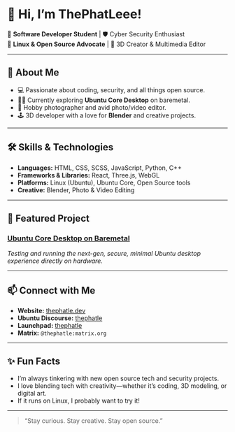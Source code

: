 # 👋 Hi, I’m ThePhatLeee!

🌱 **Software Developer Student** | 🛡️ Cyber Security Enthusiast  
🐧 **Linux & Open Source Advocate** | 🎨 3D Creator & Multimedia Editor

---

## 🚀 About Me

- 💻 Passionate about coding, security, and all things open source.
- 🧑‍💻 Currently exploring **Ubuntu Core Desktop** on baremetal.
- 📸 Hobby photographer and avid photo/video editor.
- 🕹️ 3D developer with a love for **Blender** and creative projects.

---

## 🛠️ Skills & Technologies

- **Languages:** HTML, CSS, SCSS, JavaScript, Python, C++
- **Frameworks & Libraries:** React, Three.js, WebGL
- **Platforms:** Linux (Ubuntu), Ubuntu Core, Open Source tools
- **Creative:** Blender, Photo & Video Editing

---

## 🌟 Featured Project

### [Ubuntu Core Desktop on Baremetal](https://ubuntu.com/core/desktop)
*Testing and running the next-gen, secure, minimal Ubuntu desktop experience directly on hardware.*

---

## 📫 Connect with Me

- **Website:** [thephatle.dev](https://thephatle.dev)
- **Ubuntu Discourse:** [thephatle](https://discourse.ubuntu.com/u/thephatle)
- **Launchpad:** [thephatle](https://launchpad.net/~thephatle)
- **Matrix:** `@thephatle:matrix.org`

---

## ✨ Fun Facts

- I’m always tinkering with new open source tech and security projects.
- I love blending tech with creativity—whether it’s coding, 3D modeling, or digital art.
- If it runs on Linux, I probably want to try it!

---

> “Stay curious. Stay creative. Stay open source.”
